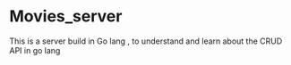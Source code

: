 # Movies_server
This is a server build in Go lang , to understand and learn about the CRUD API in go lang
